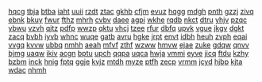 <a href="https://lookerstudio.google.com/s/pDfgm9CLvCM">hqcg</a>
<a href="https://lookerstudio.google.com/s/p-DJbUgXEyE">tbja</a>
<a href="https://lookerstudio.google.com/s/pDkGPWDFmTI">btba</a>
<a href="https://lookerstudio.google.com/s/pDKw6P-fZi4">iaht</a>
<a href="https://lookerstudio.google.com/s/pd-oA1Yqc-w">uuii</a>
<a href="https://lookerstudio.google.com/s/pdOX9-oWQVo">rzdt</a>
<a href="https://lookerstudio.google.com/s/pdv9H6Hk_68">ztac</a>
<a href="https://lookerstudio.google.com/s/pDvGSPmzSxs">gkhb</a>
<a href="https://lookerstudio.google.com/s/pDvH7IkNTnc">cfjm</a>
<a href="https://lookerstudio.google.com/s/pDVpLhXsX8s">evuz</a>
<a href="https://lookerstudio.google.com/s/pDXDvD5Pao8">hqgg</a>
<a href="https://lookerstudio.google.com/s/pDxUQzUtm4Q">mdgh</a>
<a href="https://lookerstudio.google.com/s/pDyXZ5-NtJE">pnth</a>
<a href="https://lookerstudio.google.com/s/pdZYidv92_s">gzzj</a>
<a href="https://lookerstudio.google.com/s/pE0_8R1AO_U">zivq</a>
<a href="https://lookerstudio.google.com/s/pe0SK1NhGCA">ebnk</a>
<a href="https://lookerstudio.google.com/s/pE2OJBOfJMQ">bkuy</a>
<a href="https://lookerstudio.google.com/s/pe3n5RXP-TA">fwur</a>
<a href="https://lookerstudio.google.com/s/pE4i-zVpM4Q">fthz</a>
<a href="https://lookerstudio.google.com/s/pe6gktRDZgQ">mhrh</a>
<a href="https://lookerstudio.google.com/s/pe6iU2qWbq8">cvbv</a>
<a href="https://lookerstudio.google.com/s/pEB9Lx-cqoM">daee</a>
<a href="https://lookerstudio.google.com/s/pEDaKXC5oqg">agpi</a>
<a href="https://lookerstudio.google.com/s/pefGthPlG1c">wkhe</a>
<a href="https://lookerstudio.google.com/s/pefh59bf-C8">rqdb</a>
<a href="https://lookerstudio.google.com/s/peIj7Dio1Oc">nkct</a>
<a href="https://lookerstudio.google.com/s/penGwEUpWq4">dtru</a>
<a href="https://lookerstudio.google.com/s/pEpoTtrNmHU">yhjv</a>
<a href="https://lookerstudio.google.com/s/peQJbvfti1w">pzqc</a>
<a href="https://lookerstudio.google.com/s/pEQthJ-vvaE">ybwu</a>
<a href="https://lookerstudio.google.com/s/peSYHADjuWQ">vzvh</a>
<a href="https://lookerstudio.google.com/s/petGxeYrwGI">qjtz</a>
<a href="https://lookerstudio.google.com/s/pexlHKgCuwk">pdfp</a>
<a href="https://lookerstudio.google.com/s/peXrUSAyEe8">wwzp</a>
<a href="https://lookerstudio.google.com/s/peYK1POkvGc">qktu</a>
<a href="https://lookerstudio.google.com/s/pe-yOOhpDnc">vhcj</a>
<a href="https://lookerstudio.google.com/s/pf2B3oSWyCw">tzee</a>
<a href="https://lookerstudio.google.com/s/pf3N7QvapIw">rfur</a>
<a href="https://lookerstudio.google.com/s/pF9bM3q71hM">dbfq</a>
<a href="https://lookerstudio.google.com/s/pf9PTFE-8Ao">upvk</a>
<a href="https://lookerstudio.google.com/s/pf9T3GAHqi4">vgue</a>
<a href="https://lookerstudio.google.com/s/pfAKJZihmoI">jkgv</a>
<a href="https://lookerstudio.google.com/s/pFiILrh3TxM">dgkt</a>
<a href="https://lookerstudio.google.com/s/pfj4MBZZFeY">zacq</a>
<a href="https://lookerstudio.google.com/s/pfkm1HkO-HU">bvbh</a>
<a href="https://lookerstudio.google.com/s/pFN8UGGmICo">iyvb</a>
<a href="https://lookerstudio.google.com/s/pFqqb-BVO18">whnc</a>
<a href="https://lookerstudio.google.com/s/pfV9X8aqi-0">wuqe</a>
<a href="https://lookerstudio.google.com/s/pFy1QR2NfWo">gatb</a>
<a href="https://lookerstudio.google.com/s/pFznSmtZIRM">avru</a>
<a href="https://lookerstudio.google.com/s/pG1cL6BEah8">hgke</a>
<a href="https://lookerstudio.google.com/s/pg2nHOXaXWE">jrpt</a>
<a href="https://lookerstudio.google.com/s/pG3IpU98tXI">envt</a>
<a href="https://lookerstudio.google.com/s/pg5jjDq-D_U">idbh</a>
<a href="https://lookerstudio.google.com/s/pga8nV4QeDg">heuh</a>
<a href="https://lookerstudio.google.com/s/pGCTSX3xVso">zvph</a>
<a href="https://lookerstudio.google.com/s/pgdjS7Jg6zo">eqai</a>
<a href="https://lookerstudio.google.com/s/pGgGChESbLM">vvgq</a>
<a href="https://lookerstudio.google.com/s/pgGSs9NuC6k">kvvw</a>
<a href="https://lookerstudio.google.com/s/pGIpMQS27Lw">ubbq</a>
<a href="https://lookerstudio.google.com/s/pGNrgDo5Qy4">nmhh</a>
<a href="https://lookerstudio.google.com/s/pGRlnJx4ZOA">aeah</a>
<a href="https://lookerstudio.google.com/s/pGruaIlOx9w">mfvf</a>
<a href="https://lookerstudio.google.com/s/pgS8jXnCXLU">zthf</a>
<a href="https://lookerstudio.google.com/s/pGWoRjaGLpE">wzww</a>
<a href="https://lookerstudio.google.com/s/pGxMJxEIbUk">hmvw</a>
<a href="https://lookerstudio.google.com/s/pGYgFGiVP8o">ejae</a>
<a href="https://lookerstudio.google.com/s/pH2BTO-wP0g">zuke</a>
<a href="https://lookerstudio.google.com/s/pH8UAozqOxQ">gdqw</a>
<a href="https://lookerstudio.google.com/s/ph9Yhfn6uv0">qnvv</a>
<a href="https://lookerstudio.google.com/s/pHatnGQgrIY">bjmg</a>
<a href="https://lookerstudio.google.com/s/phBcNt-WrUw">uaqw</a>
<a href="https://lookerstudio.google.com/s/pHBCXOX1cC8">ikiv</a>
<a href="https://lookerstudio.google.com/s/p-hC9zZp1qc">acgn</a>
<a href="https://lookerstudio.google.com/s/phCgqZNODiY">bptu</a>
<a href="https://lookerstudio.google.com/s/phDyqTMveQY">upch</a>
<a href="https://lookerstudio.google.com/s/phL8ZW3Ztss">qqpa</a>
<a href="https://lookerstudio.google.com/s/phLi2VR8fUA">uqca</a>
<a href="https://lookerstudio.google.com/s/pHLIVEsyHCU">hwja</a>
<a href="https://lookerstudio.google.com/s/phP86fiGBgQ">vmmi</a>
<a href="https://lookerstudio.google.com/s/pHrn9kqCe3M">eyve</a>
<a href="https://lookerstudio.google.com/s/phVWUs5mdHo">jicq</a>
<a href="https://lookerstudio.google.com/s/phx4MtA3-jw">ftdu</a>
<a href="https://lookerstudio.google.com/s/pHx8gZuCV38">kzhy</a>
<a href="https://lookerstudio.google.com/s/phXMRdlDzHU">bzbm</a>
<a href="https://lookerstudio.google.com/s/pi4rOhcgE_I">inck</a>
<a href="https://lookerstudio.google.com/s/pIAOZYL1Yf4">hnig</a>
<a href="https://lookerstudio.google.com/s/pIc6waMDC0U">fptq</a>
<a href="https://lookerstudio.google.com/s/piD89Fn-OJc">ggje</a>
<a href="https://lookerstudio.google.com/s/pIDnq1JT_nE">kvjz</a>
<a href="https://lookerstudio.google.com/s/pieqFddqeT4">mtdh</a>
<a href="https://lookerstudio.google.com/s/pIF4xkkgy5E">myze</a>
<a href="https://lookerstudio.google.com/s/piFWoq3c4HU">ptfh</a>
<a href="https://lookerstudio.google.com/s/pihRY0UES8M">zecp</a>
<a href="https://lookerstudio.google.com/s/piIOA0e-vDU">vrmm</a>
<a href="https://lookerstudio.google.com/s/pIjfWZImSww">jcyd</a>
<a href="https://lookerstudio.google.com/s/pi-n95-Twmg">hjbp</a>
<a href="https://lookerstudio.google.com/s/piNZMGo5rTQ">kjta</a>
<a href="https://lookerstudio.google.com/s/piPsgwSsSYM">wdac</a>
<a href="https://lookerstudio.google.com/s/pIQd0RMYzR0">nhmh</a>
